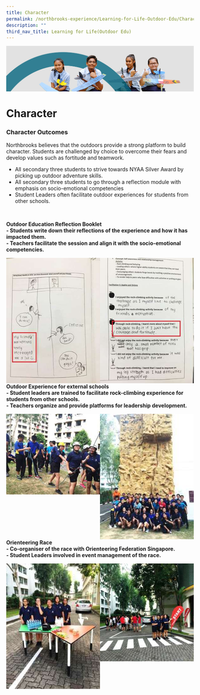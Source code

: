 ```yaml
---
title: Character
permalink: /northbrooks-experience/Learning-for-Life-Outdoor-Edu/Character/
description: ""
third_nav_title: Learning for Life(Outdoor Edu)
---
```

![](/images/northbrooks%20experience.jpg)

Character
=========


### Character Outcomes

Northbrooks believes that the outdoors provide a strong platform to build character. Students are challenged by choice to overcome their fears and develop values such as fortitude and teamwork.

*   All secondary three students to strive towards NYAA Silver Award by picking up outdoor adventure skills.
*   All secondary three students to go through a reflection module with emphasis on socio-emotional competencies
*   Student Leaders often facilitate outdoor experiences for students from other schools.

 

<b>Outdoor Education Reflection Booklet</b>  
<b>\- Students write down their reflections of the experience and how it has impacted them.</b> <br>
<b>\- Teachers facilitate the session and align it with the socio-emotional competencies.</b>


<img src="/images/Cha1.jpg" style="width:50%;float:left">

<img src="/images/Cha2.jpg" style="width:50%;float:left">



<b>Outdoor Experience for external schools</b>  
<b>\- Student leaders are trained to facilitate rock-climbing experience for students from other schools.</b>  
<b>\- Teachers organize and provide platforms for leadership development.</b>

<img src="/images/Cha3.jpg" style="width:50%;float:left">

<img src="/images/Cha44.jpg" style="width:50%;float:left">


<b>Orienteering Race</b>  
<b>\- Co-organiser of the race with Orienteering Federation Singapore.</b>  
<b>\- Student Leaders involved in event management of the race.</b>


<img src="/images/Cha5.jpg" style="width:50%;float:left">

<img src="/images/Cha6.jpg" style="width:50%;float:left">